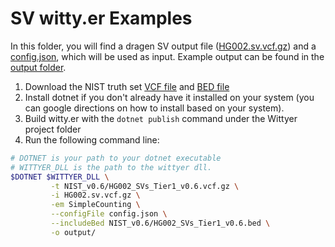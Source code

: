 # SV witty.er Examples

In this folder, you will find a dragen SV output file ([HG002.sv.vcf.gz](HG002.sv.vcf.gz)) and a [config.json](config.json), which will be used as input.  Example output can be found in the [output folder](output).

1. Download the NIST truth set [VCF file](ftp://ftp-trace.ncbi.nlm.nih.gov/giab/ftp/data/AshkenazimTrio/analysis/NIST_SVs_Integration_v0.6/HG002_SVs_Tier1_v0.6.vcf.gz) and [BED file](ftp://ftp-trace.ncbi.nlm.nih.gov/giab/ftp/data/AshkenazimTrio/analysis/NIST_SVs_Integration_v0.6/HG002_SVs_Tier1_v0.6.bed)
2. Install dotnet if you don't already have it installed on your system (you can google directions on how to install based on your system).
3. Build witty.er with the `dotnet publish` command under the Wittyer project folder
4. Run the following command line:

```bash
# DOTNET is your path to your dotnet executable
# WITTYER_DLL is the path to the wittyer dll.
$DOTNET $WITTYER_DLL \
         -t NIST_v0.6/HG002_SVs_Tier1_v0.6.vcf.gz \
         -i HG002.sv.vcf.gz \
         -em SimpleCounting \
         --configFile config.json \
         --includeBed NIST_v0.6/HG002_SVs_Tier1_v0.6.bed \
         -o output/
```